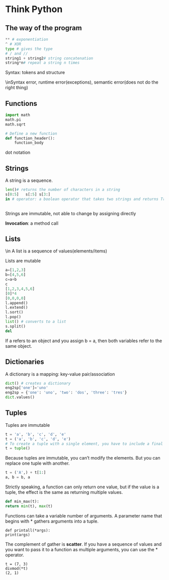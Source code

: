 # Think Python

## The way of the program

```python
** # exponentiation
^ # XOR
type # gives the type    
# / and //    
string1 + string2# string concatenation
string*n# repeat a string n times    
```

Syntax: tokens and structure

\inSyntax error, runtime error(exceptions), semantic error(does not do the right thing)

## Functions

```python
import math
math.pi
math.sqrt

# Define a new function
def function_header():
    function_body
```

dot notation

## Strings

A string is a sequence. 

```python
len()# returns the number of characters in a string
s[0:5]   s[:5] s[3:]
in # operator: a boolean operator that takes two strings and returns True if appears as a substring in second
    
```

Strings are immutable, not able to change by assigning directly

__Invocation__: a method call

## Lists

\in A list is a sequence of values(elements/items)

Lists are mutable

```python
a=[1,2,3]
b=[4,5,6]
c=a+b
c
[1,2,3,4,5,6]
[0]*4
[0,0,0,0]
l.append()
l.extend()
l.sort()
l.pop()
list() # converts to a list
s.split() 
del
```

If a refers to an object and you assign b = a, then both variables refer to the same object.

## Dictionaries

A dictionary is a mapping: key-value pair/association

```python
dict() # creates a dictionary
eng2sp['one']='uno'
eng2sp = {'one': 'uno', 'two': 'dos', 'three': 'tres'}
dict.values()
```

## Tuples

Tuples are immutable

```python
t = 'a', 'b', 'c', 'd', 'e'
t = ('a', 'b', 'c', 'd', 'e')
# To create a tuple with a single element, you have to include a final comma
t = tuple()
```

Because tuples are immutable, you can’t modify the elements. But you can replace one tuple with another.

```python
t = ('A',) + t[1:]
a, b = b, a
```

Strictly speaking, a function can only return one value, but if the value is a tuple, the effect is the same as returning multiple values.

```python
def min_max(t):
return min(t), max(t)
```

Functions can take a variable number of arguments. A parameter name that begins with * gathers arguments into a tuple. 

```
def printall(*args):
print(args)
```

The complement of gather is **scatter**. If you have a sequence of values and you want to pass it to a function as multiple arguments, you can use the * operator.

```
t = (7, 3)
divmod(*t)
(2, 1)
```

